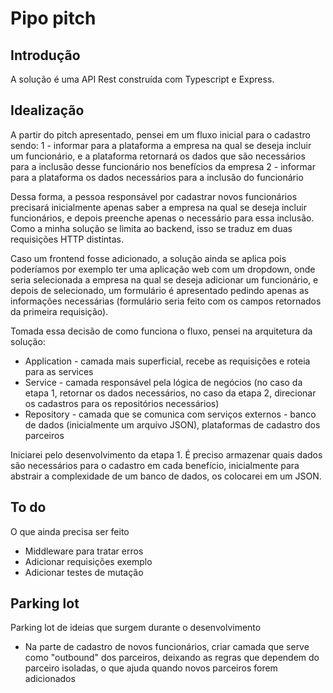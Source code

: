 # Pipo pitch

## Introdução
A solução é uma API Rest construída com Typescript e Express.

## Idealização
A partir do pitch apresentado, pensei em um fluxo inicial para o cadastro sendo:
1 - informar para a plataforma a empresa na qual se deseja incluir um funcionário, e a plataforma retornará os dados que são necessários para a inclusão desse funcionário nos benefícios da empresa
2 - informar para a plataforma os dados necessários para a inclusão do funcionário

Dessa forma, a pessoa responsável por cadastrar novos funcionários precisará inicialmente apenas saber a empresa na qual se deseja incluir funcionários, e depois preenche apenas o necessário para essa inclusão. Como a minha solução se limita ao backend, isso se traduz em duas requisições HTTP distintas. 

Caso um frontend fosse adicionado, a solução ainda se aplica pois poderíamos por exemplo ter uma aplicação web com um dropdown, onde seria selecionada a empresa na qual se deseja adicionar um funcionário, e depois de selecionado, um formulário é apresentado pedindo apenas as informações necessárias (formulário seria feito com os campos retornados da primeira requisição).

Tomada essa decisão de como funciona o fluxo, pensei na arquitetura da solução:
- Application - camada mais superficial, recebe as requisições e roteia para as services
- Service - camada responsável pela lógica de negócios (no caso da etapa 1, retornar os dados necessários, no caso da etapa 2, direcionar os cadastros para os repositórios necessários)
- Repository - camada que se comunica com serviços externos - banco de dados (inicialmente um arquivo JSON), plataformas de cadastro dos parceiros

Iniciarei pelo desenvolvimento da etapa 1. É preciso armazenar quais dados são necessários para o cadastro em cada benefício, inicialmente para abstrair a complexidade de um banco de dados, os colocarei em um JSON.

## To do
O que ainda precisa ser feito
- Middleware para tratar erros
- Adicionar requisições exemplo
- Adicionar testes de mutação

## Parking lot
Parking lot de ideias que surgem durante o desenvolvimento
- Na parte de cadastro de novos funcionários, criar camada que serve como "outbound" dos parceiros, deixando as regras que dependem do parceiro isoladas, o que ajuda quando novos parceiros forem adicionados